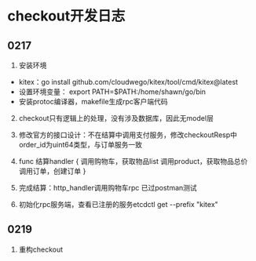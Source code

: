 # checkout开发日志
## 0217 
1. 安装环境
- kitex：go install github.com/cloudwego/kitex/tool/cmd/kitex@latest
- 设置环境变量： export PATH=$PATH:/home/shawn/go/bin
- 安装protoc编译器，makefile生成rpc客户端代码

2. checkout只有逻辑上的处理，没有涉及数据库，因此无model层

3. 修改官方的接口设计：不在结算中调用支付服务，修改checkoutResp中order_id为uint64类型，与订单服务一致

4. func 结算handler {
    调用购物车，获取物品list
    调用product，获取物品总价
    调用订单，创建订单
}

5. 完成结算：http_handler调用购物车rpc 已过postman测试

6. 初始化rpc服务端，查看已注册的服务etcdctl get --prefix "kitex"

## 0219
1. 重构checkout


